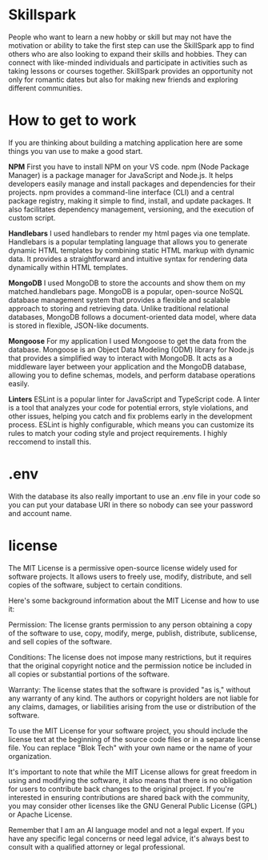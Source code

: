 
# Skillspark
People who want to learn a new hobby or skill but may not have the motivation or ability to take the first step can use the SkillSpark app to find others who are also looking to expand their skills and hobbies. They can connect with like-minded individuals and participate in activities such as taking lessons or courses together. SkillSpark provides an opportunity not only for romantic dates but also for making new friends and exploring different communities.

# How to get to work
If you are thinking about building a matching application here are some things you van use to make a good start.

**NPM**
First you have to install NPM on your VS code.
npm (Node Package Manager) is a package manager for JavaScript and Node.js. It helps developers easily manage and install packages and dependencies for their projects. npm provides a command-line interface (CLI) and a central package registry, making it simple to find, install, and update packages. It also facilitates dependency management, versioning, and the execution of custom script.

**Handlebars**
I used handlebars to render my html pages via one template.
Handlebars is a popular templating language that allows you to generate dynamic HTML templates by combining static HTML markup with dynamic data. It provides a straightforward and intuitive syntax for rendering data dynamically within HTML templates.

**MongoDB**
I used MongoDB to store the accounts and show them on my matched.handlebars page.
MongoDB is a popular, open-source NoSQL database management system that provides a flexible and scalable approach to storing and retrieving data. Unlike traditional relational databases, MongoDB follows a document-oriented data model, where data is stored in flexible, JSON-like documents.

**Mongoose**
For my application I used Mongoose to get the data from the database.
Mongoose is an Object Data Modeling (ODM) library for Node.js that provides a simplified way to interact with MongoDB. It acts as a middleware layer between your application and the MongoDB database, allowing you to define schemas, models, and perform database operations easily.

**Linters**
ESLint is a popular linter for JavaScript and TypeScript code. A linter is a tool that analyzes your code for potential errors, style violations, and other issues, helping you catch and fix problems early in the development process. ESLint is highly configurable, which means you can customize its rules to match your coding style and project requirements. I highly reccomend to install this.

# .env
With the database its also really important to use an .env file in your code so you can put your 
database URI in there so nobody can see your password and account name.


# license
The MIT License is a permissive open-source license widely used for software projects. It allows users to freely use, modify, distribute, and sell copies of the software, subject to certain conditions.

Here's some background information about the MIT License and how to use it:

Permission: The license grants permission to any person obtaining a copy of the software to use, copy, modify, merge, publish, distribute, sublicense, and sell copies of the software.

Conditions: The license does not impose many restrictions, but it requires that the original copyright notice and the permission notice be included in all copies or substantial portions of the software.

Warranty: The license states that the software is provided "as is," without any warranty of any kind. The authors or copyright holders are not liable for any claims, damages, or liabilities arising from the use or distribution of the software.

To use the MIT License for your software project, you should include the license text at the beginning of the source code files or in a separate license file. You can replace "Blok Tech" with your own name or the name of your organization.

It's important to note that while the MIT License allows for great freedom in using and modifying the software, it also means that there is no obligation for users to contribute back changes to the original project. If you're interested in ensuring contributions are shared back with the community, you may consider other licenses like the GNU General Public License (GPL) or Apache License.

Remember that I am an AI language model and not a legal expert. If you have any specific legal concerns or need legal advice, it's always best to consult with a qualified attorney or legal professional.






